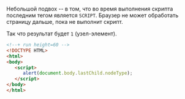 Небольшой подвох -- в том, что во время выполнения скрипта последним тегом является `SCRIPT`. Браузер не может обработать страницу дальше, пока не выполнит скрипт.

Так что результат будет `1` (узел-элемент).

```html
<!--+ run height=60 -->
<!DOCTYPE HTML>
<html>  
<body>  
   <script>
      alert(document.body.lastChild.nodeType);
   </script>
</body>  
</html>
```

